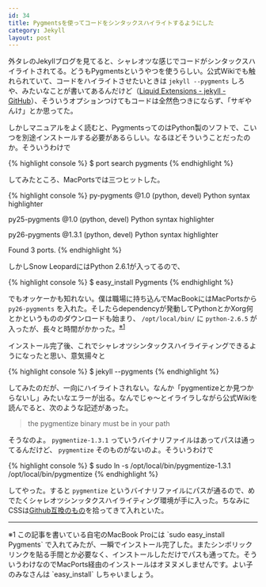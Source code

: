 ```yaml
---
id: 34
title: Pygmentsを使ってコードをシンタックスハイライトするようにした
category: Jekyll
layout: post
---
```



外タレのJekyllブログを見てると、シャレオツな感じでコードがシンタックスハイライトされてる。どうもPygmentsというやつを使うらしい。公式Wikiでも触れられていて、コードをハイライトさせたいときは `jekyll --pygments` しろや、みたいなことが書いてあるんだけど（[Liquid Extensions - jekyll - GitHub](http://wiki.github.com/mojombo/jekyll/liquid-extensions "Liquid Extensions - jekyll - GitHub")）、そういうオプションつけてもコードは全然色つきにならず、「サギやんけ」とか思ってた。

しかしマニュアルをよく読むと、PygmentsってのはPython製のソフトで、こいつを別途インストールする必要があるらしい。なるほどそういうことだったのか。そういうわけで

{% highlight console %}
  $ port search pygments
{% endhighlight %}

してみたところ、MacPortsでは三つヒットした。

{% highlight console %}
  py-pygments @1.0 (python, devel)
      Python syntax highlighter

  py25-pygments @1.0 (python, devel)
      Python syntax highlighter

  py26-pygments @1.3.1 (python, devel)
      Python syntax highlighter

  Found 3 ports.
{% endhighlight %}

しかしSnow LeopardにはPython 2.6.1が入ってるので、

{% highlight console %}
  $ easy_install Pygments
{% endhighlight %}

でもオッケーかも知れない。僕は職場に持ち込んでMacBookにはMacPortsから `py26-pygments` を入れた。そしたらdependencyが発動してPythonとかXorg何とかというもののダウンロードも始まり、 `/opt/local/bin/` に `python-2.6.5` が入ったが、長々と時間がかかった。<sup><a href="#footnote-34-1">※1</a></sup>

インストール完了後、これでシャレオツシンタックスハイライティングできるようになったと思い、意気揚々と

{% highlight console %}
  $ jekyll --pygments
{% endhighlight %}

してみたのだが、一向にハイライトされない。なんか「pygmentizeとか見つからないし」みたいなエラーが出る。なんでじゃ〜とイライラしながら公式Wikiを読んでると、次のような記述があった。

> the pygmentize binary must be in your path

そうなのよ。 `pygmentize-1.3.1` っていうバイナリファイルはあってパスは通ってるんだけど、 `pygmentize` そのものがないのよ。そういうわけで

{% highlight console %}
  $ sudo ln -s /opt/local/bin/pygmentize-1.3.1 /opt/local/bin/pygmentize
{% endhighlight %}

してやった。すると `pygmentize` というバイナリファイルにパスが通るので、めでたくシャレオツシンッタクスハイライティング環境が手に入った。ちなみにCSSは[Github互換のもの](http://github.com/mojombo/tpw/tree/master/css/syntax.css "syntax.css")を拾ってきて入れといた。

---

<p id="footnote-34-1">※1 この記事を書いている自宅のMacBook Proには `sudo easy_install Pygments` で入れてみたが、一瞬でインストール完了した。またシンボリックリンクを貼る手間とか必要なく、インストールしただけでパスも通ってた。そういうわけなのでMacPorts経由のインストールはオヌヌメしませんです。よい子のみなさんは `easy_install` しちゃいましょう。</p>
